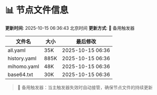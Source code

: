 # 📊 节点文件信息

**更新时间**: 2025-10-15 06:36:43 北京时间
**更新方式**: 🔄 备用触发器

| 文件名 | 大小 | 最后修改 |
|--------|------|----------|
| all.yaml | 35K | 2025-10-15 06:36 |
| history.yaml | 885K | 2025-10-15 06:36 |
| mihomo.yaml | 48K | 2025-10-15 06:36 |
| base64.txt | 30K | 2025-10-15 06:36 |

> 🔄 备用触发器：当主触发器失效时自动接管，确保节点文件的持续更新

